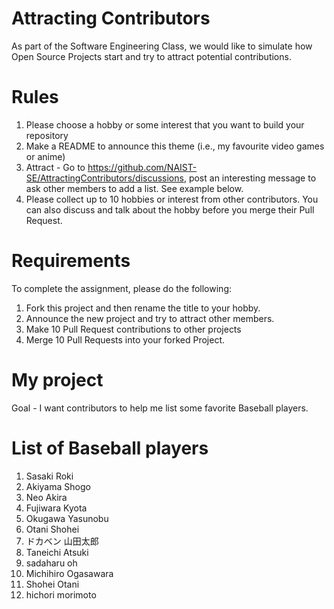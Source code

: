# Attracting Contributors
As part of the Software Engineering Class, we would like to simulate how Open Source Projects start and try to attract potential contributions.

# Rules

1. Please choose a hobby or some interest that you want to build your repository
2. Make a README to announce this theme (i.e., my favourite video games or anime)
3. Attract - Go to https://github.com/NAIST-SE/AttractingContributors/discussions, post an interesting message to ask other members to add a list. See example below.
4. Please collect up to 10 hobbies or interest from other contributors. You can also discuss and talk about the hobby before you merge their Pull Request.

# Requirements
To complete the assignment, please do the following:
1. Fork this project and then rename the title to your hobby. 
2. Announce the new project and try to attract other members.
3. Make 10 Pull Request contributions to other projects
4. Merge 10 Pull Requests into your forked Project.

# My project
Goal - I want contributors to help me list some favorite Baseball players.

# List of Baseball players
1. Sasaki Roki
2. Akiyama Shogo
3. Neo Akira
4. Fujiwara Kyota
5. Okugawa Yasunobu
6. Otani Shohei
7. ドカベン 山田太郎
8. Taneichi Atsuki
9. sadaharu oh
10. Michihiro Ogasawara
11. Shohei Otani
12. hichori morimoto
